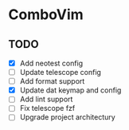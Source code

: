 # ComboVim

## TODO
- [x] Add neotest config
- [ ] Update telescope config
- [ ] Add format support
- [x] Update dat keymap and config
- [ ] Add lint support
- [ ] Fix telescope fzf
- [ ] Upgrade project architectury
